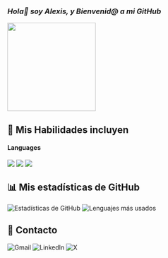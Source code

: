 ### ***Hola👋 soy Alexis, y Bienvenid@ a mi GitHub***
<img src="https://i.giphy.com/media/v1.Y2lkPTc5MGI3NjExajJpazh3c3M4YnN0c3NnbnZxYW9jOHhub3ZrdGpiMWJsb2cxdnY5eCZlcD12MV9pbnRlcm5hbF9naWZfYnlfaWQmY3Q9cw/3ohhwMDyS6rv3sB8yI/giphy.gif" width="200"/> 

## 👀 Mis Habilidades incluyen
<h4> Languages </h4>
<img src="https://img.shields.io/badge/HTML5-E34F26?style=for-the-badge&logo=html5&logoColor=white"> <img src="https://img.shields.io/badge/CSS3-1572B6?style=for-the-badge&logo=css3&logoColor=white"> <img src="https://img.shields.io/badge/C-00599C?style=for-the-badge&logo=c&logoColor=white">

## 📊 Mis estadísticas de GitHub

![Estadísticas de GitHub](https://github-readme-stats.vercel.app/api?username=Alexis01-hub&show_icons=true&theme=tokyonight)
![Lenguajes más usados](https://github-readme-stats.vercel.app/api/top-langs/?username=Alexis01-hub&layout=compact&theme=tokyonight)

## 📨 Contacto
![Gmail](https://img.shields.io/badge/Gmail-D14836?style=for-the-badge&logo=gmail&logoColor=white)
![LinkedIn](https://img.shields.io/badge/linkedin-%230077B5.svg?style=for-the-badge&logo=linkedin&logoColor=white)
![X](https://img.shields.io/badge/X-%23000000.svg?style=for-the-badge&logo=X&logoColor=white)